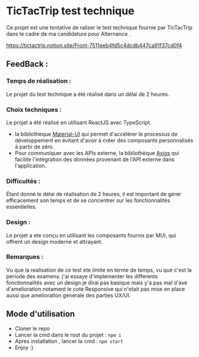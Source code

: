# TicTacTrip test technique

Ce projet est une tentative de raliser le test technique fournie par TicTacTrip dans le cadre de ma candidature pour Alternance .

https://tictactrip.notion.site/Front-7511eeb4fd5c4dcdb447ca91f37cd0f4

## FeedBack :

### Temps de réalisation :

Le projet du test technique a été réalisé dans un délai de 2 heures.

### Choix techniques :

Le projet a été réalisé en utilisant ReactJS avec TypeScript.

-   la bibliothèque [Material-UI](https://mui.com/material-ui/) qui permet d'accélérer le processus de développement en évitant d'avoir à créer des composants personnalisés à partir de zéro.
-   Pour communiquer avec les APIs externe, la bibliothèque [Axios](https://axios-http.com/) qui facilite l'intégration des données provenant de l'API externe dans l'application.

### Difficultés :

Étant donné le délai de réalisation de 2 heures, il est important de gérer efficacement son temps et de se concentrer sur les fonctionnalités essentielles.

### Design :

Le projet a ete conçu en utilisant les composants fournis par MUI, qui offrent un design moderne et attrayant.

### Remarques :

Vu que la realisation de ce test ete limite en terme de temps, vu que c'est la periode des examens. j'ai essaye d'implementer les differents fonctionnalités avec un design je dirai pas basique mais y'a pas mal d'axe d'amelioration notament le cote Responsive qui n'etait pas mise en place aussi que amelioration generale des parties UX/UI.

## Mode d'utilisation

-   Cloner le repo
-   Lancer la cmd dans le root du projet : `npm i`
-   Apres installation , lancer la cmd : `npm start`
-   Enjoy :)
